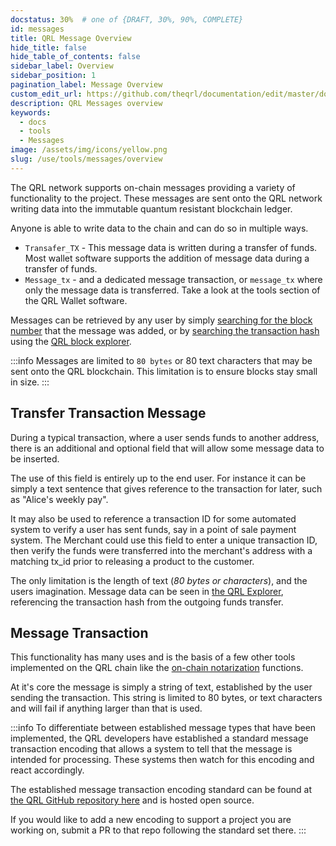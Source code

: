 ```yaml
---
docstatus: 30%  # one of {DRAFT, 30%, 90%, COMPLETE}
id: messages
title: QRL Message Overview
hide_title: false
hide_table_of_contents: false
sidebar_label: Overview
sidebar_position: 1
pagination_label: Message Overview 
custom_edit_url: https://github.com/theqrl/documentation/edit/master/docs/basics/what-is-qrl.md
description: QRL Messages overview
keywords:
  - docs
  - tools
  - Messages
image: /assets/img/icons/yellow.png
slug: /use/tools/messages/overview
---
```


The QRL network supports on-chain messages providing a variety of functionality to the project. These messages are sent onto the QRL network writing data into the immutable quantum resistant blockchain ledger.

Anyone is able to write data to the chain and can do so in multiple ways.

- `Transafer_TX` - This message data is written during a transfer of funds. Most wallet software supports the addition of message data during a transfer of funds.
- `Message_tx` - 
and a dedicated message transaction, or `message_tx` where only the message data is transferred. Take a look at the tools section of the QRL Wallet software.

Messages can be retrieved by any user by simply [searching for the block number](/use/tools/explorer/block-lookup) that the message was added, or by [searching the transaction hash](/use/tools/explorer/transaction-lookup) using the [QRL block explorer](https://explorer.theqrl.org).

:::info
Messages are limited to `80 bytes` or 80 text characters that may be sent onto the QRL blockchain. This limitation is to ensure blocks stay small in size.
:::


## Transfer Transaction Message

During a typical transaction, where a user sends funds to another address, there is an additional and optional field that will allow some message data to be inserted.

The use of this field is entirely up to the end user. For instance it can be simply a text sentence that gives reference to the transaction for later, such as "Alice's weekly pay".

It may also be used to reference a transaction ID for some automated system to verify a user has sent funds, say in a point of sale payment system. The Merchant could use this field to enter a unique transaction ID, then verify the funds were transferred into the merchant's address with a matching tx_id prior to releasing a product to the customer.

The only limitation is the length of text (*80 bytes or characters*), and the users imagination. Message data can be seen in [the QRL Explorer](https://explorer.theqrl.org), referencing the transaction hash from the outgoing funds transfer.

## Message Transaction

This functionality has many uses and is the basis of a few other tools implemented on the QRL chain like the [on-chain notarization](/use/tools/notarise/overview) functions. 

At it's core the message is simply a string of text, established by the user sending the transaction. This string is limited to 80 bytes, or text characters and will fail if anything larger than that is used.

:::info
To differentiate between established message types that have been implemented, the QRL developers have established a standard message transaction encoding that allows a system to tell that the message is intended for processing. These systems then watch for this encoding and react accordingly.

The established message transaction encoding standard can be found at [the QRL GitHub repository here](https://github.com/theQRL/message-transaction-encoding) and is hosted open source. 

If you would like to add a new encoding to support a project you are working on, submit a PR to that repo following the standard set there.
:::

